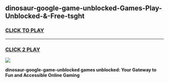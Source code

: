 
## dinosaur-google-game-unblocked-Games-Play-Unblocked-&-Free-tsght
<h3>
<a href="https://premium76.site?title=dinosaur-google-game-unblocked&ref=24A">CLICK TO PLAY</a></h3>
<hr>

<h3>
<a href="https://premium76.site?title=dinosaur-google-game-unblocked&ref=24A">CLICK 2 PLAY</a>
  
</h3>

<a href="https://premium76.site?title=dinosaur-google-game-unblocked&ref=24A"><img src="https://clearcache.store/games.png"></a>


**dinosaur-google-game-unblocked games unblocked: Your Gateway to Fun and Accessible Online Gaming**
